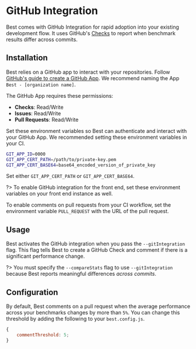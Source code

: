 # GitHub Integration

Best comes with GitHub Integration for rapid adoption into your
existing development flow. It uses GitHub's
[Checks](https://developer.github.com/v3/checks/) to report when
benchmark results differ across commits.

## Installation

Best relies on a GitHub app to interact with your repositories.
Follow [GitHub's guide to create a GitHub App](https://developer.github.com/apps/building-github-apps/creating-a-github-app/).
We recommend naming the App `Best - [organization name]`.

The GitHub App requires these permissions:

* **Checks**: Read/Write
* **Issues**: Read/Write
* **Pull Requests**: Read/Write

Set these environment variables so Best can authenticate and interact
with your GitHub App. We recommended setting these environment variables
in your CI.

```sh
GIT_APP_ID=0000
GIT_APP_CERT_PATH=/path/to/private-key.pem
GIT_APP_CERT_BASE64=base64_encoded_version_of_private_key
```

Set either `GIT_APP_CERT_PATH` or `GIT_APP_CERT_BASE64`.

?> To enable GitHub integration for the front end, set these environment
   variables on your front end instance as well.

To enable comments on pull requests from your CI workflow, set the
environment variable `PULL_REQUEST` with the URL of the pull request.

## Usage

Best activates the GitHub integration when you pass the `--gitIntegration`
flag. This flag tells Best to create a GitHub Check and comment if there
is a significant performance change.

?> You must specify the `--compareStats` flag to use `--gitIntegration`
   because Best reports meaningful differences _across commits_.

## Configuration

By default, Best comments on a pull request when the average performance
across your benchmarks changes by more than `5%`. You can change this
threshold by adding the following to your `best.config.js`.

```js
{
    commentThreshold: 5;
}
```
